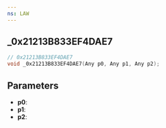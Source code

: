 ```yaml
---
ns: LAW
---
```

## _0x21213B833EF4DAE7

```c
// 0x21213B833EF4DAE7
void _0x21213B833EF4DAE7(Any p0, Any p1, Any p2);
```

## Parameters
* **p0**:
* **p1**:
* **p2**:
